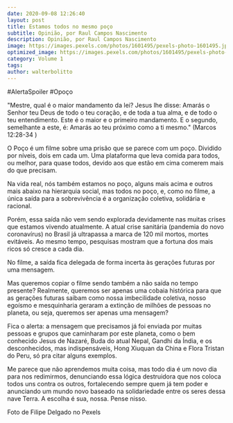 ```yaml
---
date: 2020-09-08 12:26:40
layout: post
title: Estamos todos no mesmo poço
subtitle: Opinião, por Raul Campos Nascimento
description: Opinião, por Raul Campos Nascimento
image: https://images.pexels.com/photos/1601495/pexels-photo-1601495.jpeg
optimized_image: https://images.pexels.com/photos/1601495/pexels-photo-1601495.jpeg
category: Volume 1
tags:
author: walterbolitto
---
```


#AlertaSpoiler #Opoço

"Mestre, qual é o maior mandamento da lei? Jesus lhe disse: Amarás o Senhor teu Deus de todo o teu coração, e de toda a tua alma, e de todo o teu entendimento. Este é o maior e o primeiro mandamento. E o segundo, semelhante a este, é: Amarás ao teu próximo como a ti mesmo." (Marcos 12:28-34 )

O Poço é um filme sobre uma prisão que se parece com um poço. Dividido por níveis, dois em cada um. Uma plataforma que leva comida para todos, ou melhor, para quase todos, devido aos que estão em cima comerem mais do que precisam.

Na vida real, nós também estamos no poço, alguns mais acima e outros mais abaixo na hierarquia social, mas todos no poço, e, como no filme, a única saída para a sobrevivência é a organização coletiva, solidária e racional.

Porém, essa saída não vem sendo explorada devidamente nas muitas crises que estamos vivendo atualmente. A atual crise sanitária (pandemia do novo coronavírus) no Brasil já ultrapassa a marca de 120 mil mortos, mortes evitáveis. Ao mesmo tempo, pesquisas mostram que a fortuna dos mais ricos só cresce a cada dia.

No filme, a saída fica delegada de forma incerta às gerações futuras por uma mensagem.

Mas queremos copiar o filme sendo também a não saída no tempo presente? Realmente, queremos ser apenas uma cobaia histórica para que as gerações futuras saibam como nossa imbecilidade coletiva, nosso egoísmo e mesquinharia geraram a extinção de milhões de pessoas no planeta, ou seja, queremos ser apenas uma mensagem?

Fica o alerta: a mensagem que precisamos já foi enviada por muitas pessoas e grupos que caminharam por este planeta, como o bem conhecido Jesus de Nazaré, Buda do atual Nepal, Gandhi da Índia, e os desconhecidos, mas indispensáveis, Hong Xiuquan
da China e Flora Tristan do Peru, só pra citar alguns exemplos.

Me parece que não aprendemos muita coisa, mas todo dia é um novo dia para nos redimirmos, denunciando essa lógica destruidora que nos coloca todos uns contra os outros, fortalecendo sempre quem já  tem poder e anunciando um mundo novo baseado na solidariedade entre os seres dessa nave Terra. A escolha é sua, nossa. Pense nisso.

Foto de Filipe Delgado no Pexels

